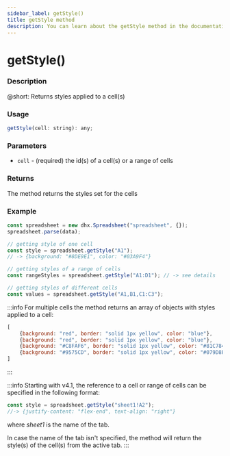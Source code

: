 ```yaml
---
sidebar_label: getStyle()
title: getStyle method
description: You can learn about the getStyle method in the documentation of the DHTMLX JavaScript Spreadsheet library. Browse developer guides and API reference, try out code examples and live demos, and download a free 30-day evaluation version of DHTMLX Spreadsheet.
---
```


# getStyle()

### Description

@short: Returns styles applied to a cell(s)

### Usage

~~~jsx
getStyle(cell: string): any;
~~~

### Parameters

- `cell` - (required) the id(s) of a cell(s) or a range of cells

### Returns

The method returns the styles set for the cells

### Example

~~~jsx {5,9,12}
const spreadsheet = new dhx.Spreadsheet("spreadsheet", {});
spreadsheet.parse(data);

// getting style of one cell
const style = spreadsheet.getStyle("A1");
// -> {background: "#8DE9E1", color: "#03A9F4"}

// getting styles of a range of cells
const rangeStyles = spreadsheet.getStyle("A1:D1"); // -> see details

// getting styles of different cells
const values = spreadsheet.getStyle("A1,B1,C1:C3");
~~~

:::info
For multiple cells the method returns an array of objects with styles applied to a cell:

~~~js
[
	{background: "red", border: "solid 1px yellow", color: "blue"},
	{background: "red", border: "solid 1px yellow", color: "blue"},
	{background: "#C8FAF6", border: "solid 1px yellow", color: "#81C784"},
	{background: "#9575CD", border: "solid 1px yellow", color: "#079D8F"}
]
~~~
:::

:::info
Starting with v4.1, the reference to a cell or range of cells can be specified in the following format:

~~~js
const style = spreadsheet.getStyle("sheet1!A2"); 
//-> {justify-content: "flex-end", text-align: "right"}
~~~

where *sheet1* is the name of the tab.

In case the name of the tab isn't specified, the method will return the style(s) of the cell(s) from the active tab.
:::